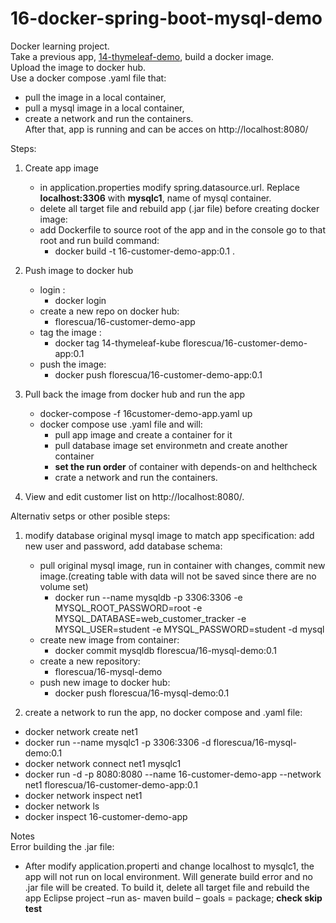 # 16-docker-spring-boot-mysql-demo
Docker learning project.   
Take a previous app,  [14-thymeleaf-demo](https://github.com/FlorescuAndrei/14-thymeleaf-demo.git),  build a docker image.    
Upload the image to docker hub.  
Use a docker compose .yaml file that:  
  - pull the image in a local container,
  - pull a mysql image in a local container,
  - create a network and run the containers.  
After that, app is running and can be acces on http://localhost:8080/  


Steps:  
 1. Create app image  
       - in application.properties modify spring.datasource.url. Replace **localhost:3306** with **mysqlc1**, name of  mysql container.
    - delete all target file and rebuild app (.jar file) before creating docker image: 
    - add Dockerfile to source root of the app and in the console go to that root and run build command:   
        - docker build -t 16-customer-demo-app:0.1 .
        
  2. Push image to docker hub
     - login : 
       - docker login
     - create a new repo on docker hub: 
       - florescua/16-customer-demo-app
     - tag the image : 
       - docker tag 14-thymeleaf-kube florescua/16-customer-demo-app:0.1
     - push the image: 
       - docker push florescua/16-customer-demo-app:0.1  
     
 3. Pull back the image from docker hub and run the app   
     - docker-compose -f 16customer-demo-app.yaml up 
     - docker compose use .yaml file and will:
       - pull app image and create a container for it
       - pull database image set environmetn and create another container
       - **set the run order** of container with depends-on and helthcheck
       - crate a network and run the containers.  
    
 4. View and edit customer list on http://localhost:8080/. 
     
     
  Alternativ setps or other posible steps: 
1. modify database original mysql image to match app specification:  add new user and password, add database schema:
    - pull original mysql image, run in container with changes, commit new image.(creating table with data will not be saved since there are no volume set)
      - docker run --name mysqldb -p 3306:3306 -e MYSQL_ROOT_PASSWORD=root -e MYSQL_DATABASE=web_customer_tracker -e MYSQL_USER=student -e MYSQL_PASSWORD=student -d mysql
    - create new image from container:
      - docker commit mysqldb  florescua/16-mysql-demo:0.1 
    - create a new repository:
      - florescua/16-mysql-demo
    - push new image to docker hub: 
      - docker push florescua/16-mysql-demo:0.1
      
2. create a network to run the app, no docker compose and .yaml file:  
  - docker network create net1
  - docker run --name mysqlc1 -p 3306:3306  -d  florescua/16-mysql-demo:0.1
  - docker network connect net1 mysqlc1
  - docker run -d -p 8080:8080 --name 16-customer-demo-app --network net1 florescua/16-customer-demo-app:0.1
  - docker network inspect net1
  - docker network ls
  - docker inspect 16-customer-demo-app
 

Notes  
Error building the .jar file:
  - After modify application.properti and change localhost to mysqlc1, the app will not run on local environment.
Will generate build error and no .jar file will be created. To build it, delete all target file and rebuild the app 
Eclipse project –run as- maven build – goals = package; **check skip test**
